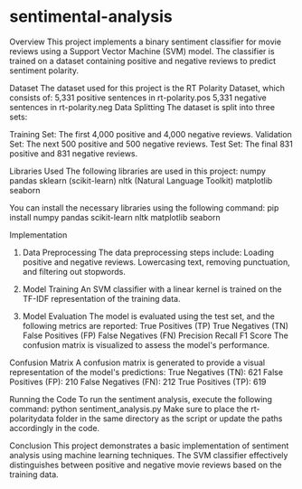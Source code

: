 # sentimental-analysis
Overview
This project implements a binary sentiment classifier for movie reviews using a Support Vector Machine (SVM) model. The classifier is trained on a dataset containing positive and negative reviews to predict sentiment polarity.

Dataset
The dataset used for this project is the RT Polarity Dataset, which consists of:
5,331 positive sentences in rt-polarity.pos
5,331 negative sentences in rt-polarity.neg
Data Splitting
The dataset is split into three sets:

Training Set: The first 4,000 positive and 4,000 negative reviews.
Validation Set: The next 500 positive and 500 negative reviews.
Test Set: The final 831 positive and 831 negative reviews.


Libraries Used
The following libraries are used in this project:
numpy
pandas
sklearn (scikit-learn)
nltk (Natural Language Toolkit)
matplotlib
seaborn

You can install the necessary libraries using the following command:
pip install numpy pandas scikit-learn nltk matplotlib seaborn

Implementation
1. Data Preprocessing
The data preprocessing steps include:
Loading positive and negative reviews.
Lowercasing text, removing punctuation, and filtering out stopwords.
2. Model Training
An SVM classifier with a linear kernel is trained on the TF-IDF representation of the training data.

3. Model Evaluation
The model is evaluated using the test set, and the following metrics are reported:
True Positives (TP)
True Negatives (TN)
False Positives (FP)
False Negatives (FN)
Precision
Recall
F1 Score
The confusion matrix is visualized to assess the model's performance.

Confusion Matrix
A confusion matrix is generated to provide a visual representation of the model's predictions:
True Negatives (TN): 621
False Positives (FP): 210
False Negatives (FN): 212
True Positives (TP): 619

Running the Code
To run the sentiment analysis, execute the following command:
python sentiment_analysis.py
Make sure to place the rt-polaritydata folder in the same directory as the script or update the paths accordingly in the code.

Conclusion
This project demonstrates a basic implementation of sentiment analysis using machine learning techniques. The SVM classifier effectively distinguishes between positive and negative movie reviews based on the training data.
